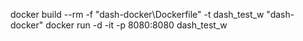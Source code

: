 docker build --rm -f "dash-docker\Dockerfile" -t dash_test_w "dash-docker"
docker run -d -it -p 8080:8080 dash_test_w